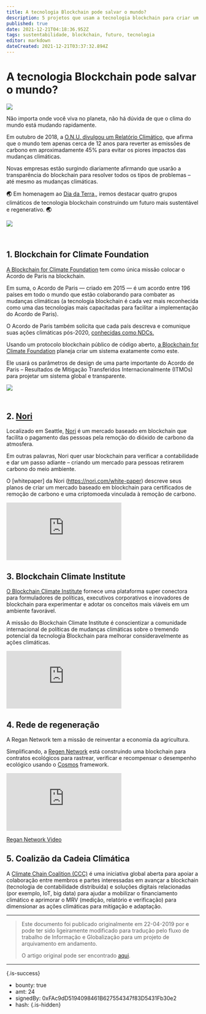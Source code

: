 ```yaml
---
title: A tecnologia Blockchain pode salvar o mundo?
description: 5 projetos que usam a tecnologia blockchain para criar um futuro mais sustentável.
published: true
date: 2021-12-21T04:18:36.952Z
tags: sustentabilidade, blockchain, futuro, tecnologia
editor: markdown
dateCreated: 2021-12-21T03:37:32.894Z
---
```


# A tecnologia Blockchain pode salvar o mundo?

![](https://assets.website-files.com/5e9a09610b7dce71f87f7f17/5e9fe46754b6e3c83032a354_0_UF5P8d2FglbdYqLF.jpeg)

Não importa onde você viva no planeta, não há dúvida de que o clima do mundo está mudando rapidamente.

Em outubro de 2018, a [O.N.U. divulgou um Relatório Climático,](https://www.un.org/en/sections/issues-depth/climate-change/index.html) que afirma que o mundo tem apenas cerca de 12 anos para reverter as emissões de carbono em aproximadamente 45% para evitar os piores impactos das mudanças climáticas.

Novas empresas estão surgindo diariamente afirmando que usarão a transparência do blockchain para resolver todos os tipos de problemas – até mesmo as mudanças climáticas.

**🌏** Em homenagem ao [Dia da Terra,](https://www.earthday.org/), iremos destacar quatro grupos climáticos de tecnologia blockchain construindo um futuro mais sustentável e regenerativo. **🌏**<br/>

![](https://assets.website-files.com/5e9a09610b7dce71f87f7f17/5e9fe5342b0b3001c72804ce_1_eYAFx6IB0Jt6bkyS4Dgc3w.png)

<br/>

## 1. Blockchain for Climate Foundation

[A Blockchain for Climate Foundation](https://www.blockchainforclimate.org/) tem como única missão colocar o Acordo de Paris na blockchain.

Em suma, o Acordo de Paris — criado em 2015 — é um acordo entre 196 países em todo o mundo que estão colaborando para combater as mudanças climáticas (a tecnologia blockchain é cada vez mais reconhecida como uma das tecnologias mais capacitadas para facilitar a implementação do Acordo de Paris).

O Acordo de Paris também solicita que cada país descreva e comunique suas ações climáticas pós-2020, [conhecidas como NDCs.](https://www.ieta.org/resources/UNFCCC/IETA_Article_6_Implementation_Paper_May2016.pdf)

Usando um protocolo blockchain público de código aberto, [a Blockchain for Climate Foundation](https://www.blockchainforclimate.org/) planeja criar um sistema exatamente como este.

Ele usará os parâmetros de design de uma parte importante do Acordo de Paris – Resultados de Mitigação Transferidos Internacionalmente (ITMOs) para projetar um sistema global e transparente.

[ ](https://www.blockchainforclimate.org/)

![](https://assets.website-files.com/5e9a09610b7dce71f87f7f17/5e9fe581533c776fd924104d_1*_6s6BPL-S00vlAex3nbB6g.png)

## [<br/> ](https://www.blockchainforclimate.org/)2. [Nori](https://nori.com/)<br/>

Localizado em Seattle, [Nori](https://youtu.be/VKv5rWtV-vI) é um mercado baseado em blockchain que facilita o pagamento das pessoas pela remoção do dióxido de carbono da atmosfera.

Em outras palavras, Nori quer usar blockchain para verificar a contabilidade e dar um passo adiante – criando um mercado para pessoas retirarem carbono do meio ambiente.

O [whitepaper] da Nori (https://nori.com/white-paper) descreve seus planos de criar um mercado baseado em blockchain para certificados de remoção de carbono e uma criptomoeda vinculada à remoção de carbono.<br/>

<iframe allowfullscreen="" frameborder="0" scrolling="auto" src="https://cdn.embedly.com/widgets/media.html?src=https%3A%2F%2Fwww.youtube.com%2Fembed %2FVKv5rWtV-vI%3Ffeature%3Doembed&amp;url=http%3A%2F%2Fwww.youtube.com%2Fwatch%3Fv%3DVKv5rWtV-vI&amp;image=https%3A%2F%2Fi.ytimg.com%2Fvi%2FVKv5rWtV-vI %2Fhqdefault.jpg&amp;key=a19fcc184b9711e1b4764040d3dc5c07&amp;type=text%2Fhtml&amp;schema=youtube"></iframe>

<br/>

## 3. Blockchain Climate Institute

[O Blockchain Climate Institute](https://www.blockchainclimateinstitute.org/) fornece uma plataforma super conectora para formuladores de políticas, executivos corporativos e inovadores de blockchain para experimentar e adotar os conceitos mais viáveis ​​em um ambiente favorável.

A missão do Blockchain Climate Institute é conscientizar a comunidade internacional de políticas de mudanças climáticas sobre o tremendo potencial da tecnologia Blockchain para melhorar consideravelmente as ações climáticas.

<iframe allowfullscreen="" frameborder="0" scrolling="auto" src="https://cdn.embedly.com/widgets/media.html?src=https%3A%2F%2Fwww.youtube.com%2Fembed %2FDpmlOVykt_U%3Ffeature%3Doembed&amp;url=http%3A%2F%2Fwww.youtube.com%2Fwatch%3Fv%3DDpmlOVykt_U&amp;image=https%3A%2F%2Fi.ytimg.com%2Fvi%2FDpmlOVykt_U%2Fhqdefault.jpg&amp;key =a19fcc184b9711e1b4764040d3dc5c07&amp;type=text%2Fhtml&amp;schema=youtube"></iframe>

<br/>

## 4. Rede de regeneração

A Regan Network tem a missão de reinventar a economia da agricultura.

Simplificando, a [Regen Network](https://www.regen.network/) está construindo uma blockchain para contratos ecológicos para rastrear, verificar e recompensar o desempenho ecológico usando o [Cosmos](https://cosmos.network/) framework.
<iframe allowfullscreen="" frameborder="0" scrolling="auto" src="https://cdn.embedly.com/widgets/media.html?src=https%3A%2F%2Fplayer.vimeo.com%2Fvideo%2F299326236%3Fapp_id%3D122963&amp;dntp=1&amp;url=https%3A%2F%2Fvimeo.com%2F299326236&amp;image=https%3A%2F%2Fi.vimeocdn.com%2Fvideo%2F737427364_1280.jpg&amp;key=a19fcc184b9711e1b4764040d3dc5c07&amp;type=text%2Fhtml&amp;schema=vimeo"></iframe>

[Regan Network Video](http://regannetwork.io/)

## 5. Coalizão da Cadeia Climática

A [Climate Chain Coalition (CCC)](https://www.climatechaincoalition.io/) é uma iniciativa global aberta para apoiar a colaboração entre membros e partes interessadas em avançar a blockchain (tecnologia de contabilidade distribuída) e soluções digitais relacionadas (por exemplo, IoT, big data) para ajudar a mobilizar o financiamento climático e aprimorar o MRV (medição, relatório e verificação) para dimensionar as ações climáticas para mitigação e adaptação.

 

---

> Este documento foi publicado originalmente em 22-04-2019 por e pode ter sido ligeiramente modificado para tradução pelo fluxo de trabalho de Informação e Globalização para um projeto de arquivamento em andamento.
>
> O artigo original pode ser encontrado [aqui](https://shapeshift.com/library/can-blockchain-technology-save-the-world).
---

{.is-success}

- bounty: true
- amt: 24
- signedBy: 0xFAc9dD5194098461B627554347f83D5431Fb30e2
- hash: 
{.is-hidden}
